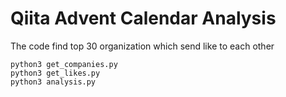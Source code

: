 # Qiita Advent Calendar Analysis

The code find top 30 organization which send like to each other

```
python3 get_companies.py
python3 get_likes.py
python3 analysis.py
```
